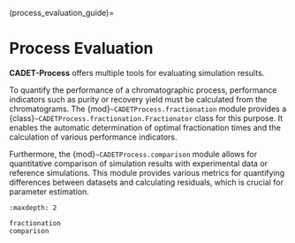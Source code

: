 (process_evaluation_guide)=
# Process Evaluation
**CADET-Process** offers multiple tools for evaluating simulation results.

To quantify the performance of a chromatographic process, performance indicators such as purity or recovery yield must be calculated from the chromatograms.
The {mod}`~CADETProcess.fractionation` module provides a {class}`~CADETProcess.fractionation.Fractionator` class for this purpose.
It enables the automatic determination of optimal fractionation times and the calculation of various performance indicators.

Furthermore, the {mod}`~CADETProcess.comparison` module allows for quantitative comparison of simulation results with experimental data or reference simulations.
This module provides various metrics for quantifying differences between datasets and calculating residuals, which is crucial for parameter estimation.

```{toctree}
:maxdepth: 2

fractionation
comparison
```
